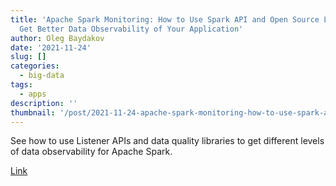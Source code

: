 ```yaml
---
title: 'Apache Spark Monitoring: How to Use Spark API and Open Source Libraries to
  Get Better Data Observability of Your Application'
author: Oleg Baydakov
date: '2021-11-24'
slug: []
categories:
  - big-data
tags:
  - apps
description: ''
thumbnail: '/post/2021-11-24-apache-spark-monitoring-how-to-use-spark-api-and-open-source-libraries-to-get-better-data-observability-of-your-application/images/image.jpeg'
---
```


See how to use Listener APIs and data quality libraries to get different levels of data observability for Apache Spark.

[Link](https://towardsdatascience.com/apache-spark-monitoring-how-to-use-spark-api-open-source-libraries-to-get-better-data-9f48074a4fc9)